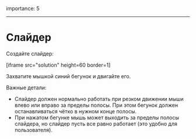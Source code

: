importance: 5

---

# Слайдер

Создайте слайдер:

[iframe src="solution" height=60 border=1]

Захватите мышкой синий бегунок и двигайте его. 

Важные детали:

- Слайдер должен нормально работать при резком движении мыши влево или вправо за пределы полосы. При этом бегунок должен останавливаться чётко в нужном конце полосы.
- При нажатом бегунке мышь может выходить за пределы полосы слайдера, но слайдер пусть все равно работает (это удобно для пользователя).
